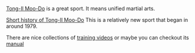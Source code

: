 [Tong-Il Moo-Do](www.tongilmoodo.com) is a great sport. It means unified martial arts.

[Short history of Tong-Il Moo-Do](history/short-history.md)
This is a relatively new sport that began in around 1979.

There are nice collections of [training videos](http://www.tongilmoodo.com/video_manual.html) or maybe you can checkout its [manual](http://www.tongilmoodo.com/manual.html)